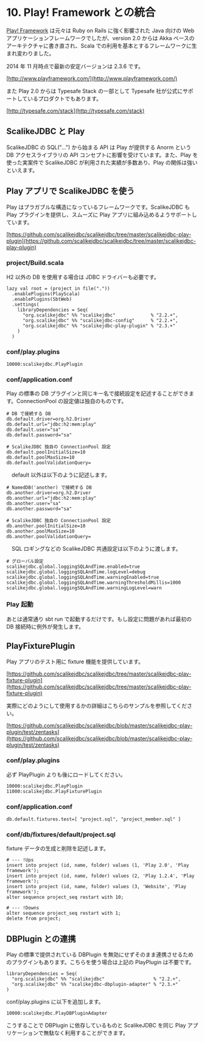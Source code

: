 # 10. Play! Framework との統合

[Play! Framework](http://www.playframework.com/) は元々は Ruby on Rails に強く影響された Java 向けの Web アプリケーションフレームワークでしたが、version 2.0 からは Akka ベースのアーキテクチャに書き直され、Scala での利用を基本とするフレームワークに生まれ変わりました。

2014 年 11 月時点で最新の安定バージョンは 2.3.6 です。

[http://www.playframework.com/](http://www.playframework.com/)

また Play 2.0 からは Typesafe Stack の一部として Typesafe 社が公式にサポートしているプロダクトでもあります。

[http://typesafe.com/stack](http://typesafe.com/stack)


## ScalikeJDBC と Play

ScalikeJDBC の SQL("...") から始まる API は Play が提供する Anorm という DB アクセスライブラリの API コンセプトに影響を受けています。また、Play を使った実案件で ScalikeJDBC が利用された実績が多数あり、Play の関係は強いといえます。


## Play アプリで ScalikeJDBC を使う

Play はプラガブルな構造になっているフレームワークです。ScalikeJDBC も Play プラグインを提供し、スムーズに Play アプリに組み込めるようサポートしています。

[https://github.com/scalikejdbc/scalikejdbc/tree/master/scalikejdbc-play-plugin](https://github.com/scalikejdbc/scalikejdbc/tree/master/scalikejdbc-play-plugin)

### project/Build.scala

H2 以外の DB を使用する場合は JDBC ドライバーも必要です。

    lazy val root = (project in file("."))
      .enablePlugins(PlayScala)
      .enablePlugins(SbtWeb)
      .settings(
        libraryDependencies = Seq(
          "org.scalikejdbc" %% "scalikejdbc"             % "2.2.+",
          "org.scalikejdbc" %% "scalikejdbc-config"      % "2.2.+",
          "org.scalikejdbc" %% "scalikejdbc-play-plugin" % "2.3.+"
        )
      )

### conf/play.plugins

    10000:scalikejdbc.PlayPlugin

### conf/application.conf

Play の標準の DB プラグインと同じキー名で接続設定を記述することができます。ConnectionPool の設定値は独自のものです。

    # DB で接続する DB
    db.default.driver=org.h2.Driver
    db.default.url="jdbc:h2:mem:play"
    db.default.user="sa"
    db.default.password="sa"

    # ScalikeJDBC 独自の ConnectionPool 設定
    db.default.poolInitialSize=10
    db.default.poolMaxSize=10
    db.default.poolValidationQuery=

　default 以外は以下のように記述します。

    # NamedDB('another) で接続する DB
    db.another.driver=org.h2.Driver
    db.another.url="jdbc:h2:mem:play"
    db.another.user="sa"
    db.another.password="sa"

    # ScalikeJDBC 独自の ConnectionPool 設定
    db.another.poolInitialSize=10
    db.another.poolMaxSize=10
    db.another.poolValidationQuery=

　SQL ロギングなどの ScalikeJDBC 共通設定は以下のように渡します。

    # グローバル設定
    scalikejdbc.global.loggingSQLAndTime.enabled=true
    scalikejdbc.global.loggingSQLAndTime.logLevel=debug
    scalikejdbc.global.loggingSQLAndTime.warningEnabled=true
    scalikejdbc.global.loggingSQLAndTime.warningThresholdMillis=1000
    scalikejdbc.global.loggingSQLAndTime.warningLogLevel=warn

### Play 起動

あとは通常通り sbt run で起動するだけです。もし設定に問題があれば最初の DB 接続時に例外が発生します。


## PlayFixturePlugin

Play アプリのテスト用に fixture 機能を提供しています。

[https://github.com/scalikejdbc/scalikejdbc/tree/master/scalikejdbc-play-fixture-plugin](https://github.com/scalikejdbc/scalikejdbc/tree/master/scalikejdbc-play-fixture-plugin)

実際にどのようにして使用するかの詳細はこちらのサンプルを参照してください。

[https://github.com/scalikejdbc/scalikejdbc/blob/master/scalikejdbc-play-plugin/test/zentasks](https://github.com/scalikejdbc/scalikejdbc/blob/master/scalikejdbc-play-plugin/test/zentasks)

### conf/play.plugins

必ず PlayPlugin よりも後にロードしてください。

    10000:scalikejdbc.PlayPlugin
    11000:scalikejdbc.PlayFixturePlugin

### conf/application.conf

    db.default.fixtures.test=[ "project.sql", "project_member.sql" ]

### conf/db/fixtures/default/project.sql

fixture データの生成と削除を記述します。

    # --- !Ups
    insert into project (id, name, folder) values (1, 'Play 2.0', 'Play framework');
    insert into project (id, name, folder) values (2, 'Play 1.2.4', 'Play framework');
    insert into project (id, name, folder) values (3, 'Website', 'Play framework');
    alter sequence project_seq restart with 10;

    # --- !Downs
    alter sequence project_seq restart with 1;
    delete from project;

## DBPlugin との連携

Play の標準で提供されている DBPlugin を無効にせずそのまま連携させるためのプラグインもあります。こちらを使う場合は上記の PlayPlugin は不要です。

    libraryDependencies = Seq(
      "org.scalikejdbc" %% "scalikejdbc"                  % "2.2.+",
      "org.scalikejdbc" %% "scalikejdbc-dbplugin-adapter" % "2.3.+"
    )

conf/play.plugins に以下を追加します。

    10000:scalikejdbc.PlayDBPluginAdapter

こうすることで DBPlugin に依存しているものと ScalikeJDBC を同じ Play アプリケーションで無駄なく利用することができます。

